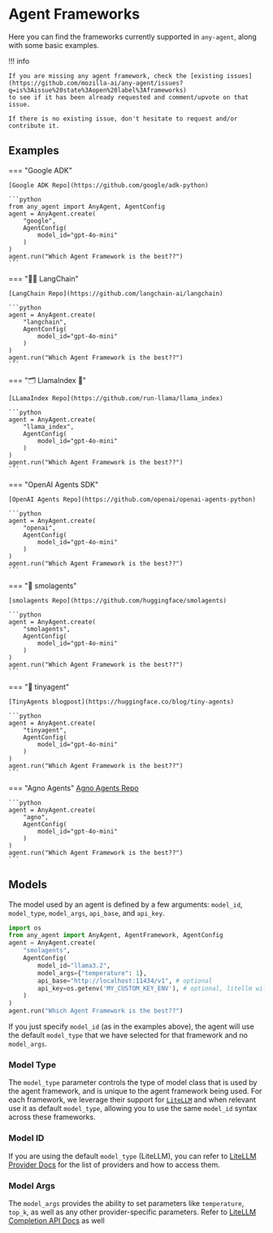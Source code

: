 # Agent Frameworks

Here you can find the frameworks currently supported in `any-agent`, along with some basic examples.

!!! info

    If you are missing any agent framework, check the [existing issues](https://github.com/mozilla-ai/any-agent/issues?q=is%3Aissue%20state%3Aopen%20label%3Aframeworks)
    to see if it has been already requested and comment/upvote on that issue.

    If there is no existing issue, don't hesitate to request and/or contribute it.

## Examples

=== "Google ADK"

    [Google ADK Repo](https://github.com/google/adk-python)

    ```python
    from any_agent import AnyAgent, AgentConfig
    agent = AnyAgent.create(
        "google",
        AgentConfig(
            model_id="gpt-4o-mini"
        )
    )
    agent.run("Which Agent Framework is the best??")
    ```

=== "🦜🔗 LangChain"

    [LangChain Repo](https://github.com/langchain-ai/langchain)

    ```python
    agent = AnyAgent.create(
        "langchain",
        AgentConfig(
            model_id="gpt-4o-mini"
        )
    )
    agent.run("Which Agent Framework is the best??")
    ```

=== "🗂️ LlamaIndex 🦙"

    [LLamaIndex Repo](https://github.com/run-llama/llama_index)

    ```python
    agent = AnyAgent.create(
        "llama_index",
        AgentConfig(
            model_id="gpt-4o-mini"
        )
    )
    agent.run("Which Agent Framework is the best??")
    ```

=== "OpenAI Agents SDK"

    [OpenAI Agents Repo](https://github.com/openai/openai-agents-python)

    ```python
    agent = AnyAgent.create(
        "openai",
        AgentConfig(
            model_id="gpt-4o-mini"
        )
    )
    agent.run("Which Agent Framework is the best??")
    ```

=== "🤗 smolagents"

    [smolagents Repo](https://github.com/huggingface/smolagents)

    ```python
    agent = AnyAgent.create(
        "smolagents",
        AgentConfig(
            model_id="gpt-4o-mini"
        )
    )
    agent.run("Which Agent Framework is the best??")
    ```

=== "🤗 tinyagent"

    [TinyAgents blogpost](https://huggingface.co/blog/tiny-agents)

    ```python
    agent = AnyAgent.create(
        "tinyagent",
        AgentConfig(
            model_id="gpt-4o-mini"
        )
    )
    agent.run("Which Agent Framework is the best??")
    ```

=== "Agno Agents"
    [Agno Agents Repo](https://github.com/agno-agi/agno)

    ```python
    agent = AnyAgent.create(
        "agno",
        AgentConfig(
            model_id="gpt-4o-mini"
        )
    )
    agent.run("Which Agent Framework is the best??")
    ```

## Models

The model used by an agent is defined by a few arguments: `model_id`, `model_type`, `model_args`, `api_base`, and `api_key`.



```python
import os
from any_agent import AnyAgent, AgentFramework, AgentConfig
agent = AnyAgent.create(
    "smolagents",
    AgentConfig(
        model_id="llama3.2",
        model_args={"temperature": 1},
        api_base="http://localhost:11434/v1", # optional
        api_key=os.getenv('MY_CUSTOM_KEY_ENV'), # optional, litellm will automatically search for OPENAI_API_KEY etc
    )
)
agent.run("Which Agent Framework is the best??")
```

If you just specify `model_id` (as in the examples above), the agent will use the default `model_type` that we have selected
for that framework and no `model_args`.

### Model Type

The `model_type` parameter controls the type of model class that is used by the agent framework, and is unique to the agent framework being used. For each framework, we leverage their support for [`LiteLLM`](https://github.com/BerriAI/litellm) and when relevant use it as default `model_type`, allowing you to use the same `model_id` syntax across these frameworks.

### Model ID

If you are using the default `model_type` (LiteLLM), you can refer to [LiteLLM Provider Docs](https://docs.litellm.ai/docs/providers) for the list
of providers and how to access them.

### Model Args

The `model_args` provides the ability to set parameters like `temperature`, `top_k`, as well as any other provider-specific parameters.
Refer to [LiteLLM Completion API Docs](https://docs.litellm.ai/docs/text_completion) as well
